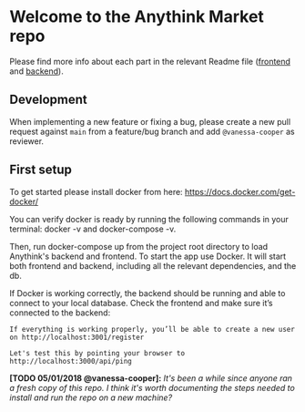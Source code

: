 # Welcome to the Anythink Market repo

Please find more info about each part in the relevant Readme file ([frontend](frontend/readme.md) and [backend](backend/README.md)).

## Development

When implementing a new feature or fixing a bug, please create a new pull request against `main` from a feature/bug branch and add `@vanessa-cooper` as reviewer.

## First setup

To get started please install docker from here:
https://docs.docker.com/get-docker/

You can verify docker is ready by running the following commands in your terminal: docker -v and docker-compose -v.

Then, run docker-compose up from the project root directory to load Anythink's backend and frontend. To start the app use Docker. It will start both frontend and backend, including all the relevant dependencies, and the db.

If Docker is working correctly, the backend should be running and able to connect to your local database. Check the frontend and make sure it’s connected to the backend:

    If everything is working properly, you’ll be able to create a new user on http://localhost:3001/register

    Let's test this by pointing your browser to http://localhost:3000/api/ping

**[TODO 05/01/2018 @vanessa-cooper]:** _It's been a while since anyone ran a fresh copy of this repo. I think it's worth documenting the steps needed to install and run the repo on a new machine?_
